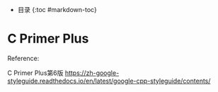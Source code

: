 - 目录
{:toc #markdown-toc}	

# C Primer Plus

Reference:

C Primer Plus第6版
https://zh-google-styleguide.readthedocs.io/en/latest/google-cpp-styleguide/contents/